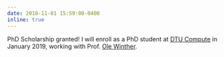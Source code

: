 ```yaml
---
date: 2018-11-01 15:59:00-0400
inline: true
---
```

PhD Scholarship granted! I will enroll as a PhD student at [DTU Compute](http://www.compute.dtu.dk/english) in January 2019, working with Prof. [Ole Winther](http://cogsys.imm.dtu.dk/staff/winther/).
